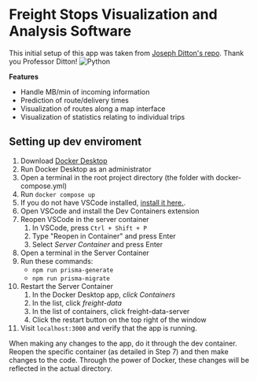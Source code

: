 # Freight Stops Visualization and Analysis Software
This initial setup of this app was taken from <a href="https://github.com/dittonjs/4610Spring25ClassExamples">Joseph Ditton's repo</a>. Thank you Professor Ditton!
![Python](https://img.shields.io/badge/python-3670A0?style=for-the-badge&logo=python&logoColor=ffdd54)

**Features**
- Handle MB/min of incoming information
- Prediction of route/delivery times
- Visualization of routes along a map interface
- Visualization of statistics relating to individual trips

## Setting up dev enviroment
1. Download <a href="https://www.docker.com/products/docker-desktop/">Docker Desktop</a>
2. Run Docker Desktop as an administrator
2. Open a terminal in the root project directory (the folder with docker-compose.yml)
3. Run `docker compose up`
4. If you do not have VSCode installed, <a href="https://code.visualstudio.com/">install it here.</a>.
5. Open VSCode and install the Dev Containers extension
6. Reopen VSCode in the server container
    1. In VSCode, press `Ctrl + Shift + P`
    2. Type "Reopen in Container" and press Enter
    3. Select *Server Container* and press Enter
7. Open a terminal in the Server Container
8. Run these commands:
    *   `npm run prisma-generate`
    *   `npm run prisma-migrate`
9. Restart the Server Container
    1. In the Docker Desktop app, *click Containers*
    2. In the list, click *freight-data*
    3. In the list of containers, click freight-data-server
    4. Click the restart button on the top right of the window
10. Visit `localhost:3000` and verify that the app is running.

When making any changes to the app, do it through the dev container. Reopen the specific container (as detailed in Step 7) and then make changes to the code. Through the power of Docker, these changes will be reflected in the actual directory.
